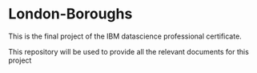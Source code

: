 # London-Boroughs

This is the final project of the IBM datascience professional certificate.

This repository will be used to provide all the relevant documents for this project
